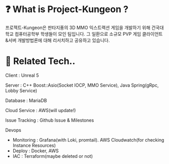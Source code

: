 # ❓ What is Project-Kungeon ?
프로젝트-Kungeon은 판타지풍의 3D MMO 익스트랙션 게임을 개발하기 위해 건국대학교 컴퓨터공학부 학생들이 모인 팀입니다.
그 일환으로 소규모 PVP 게임 클라이언트&서버 개발방법론에 대해 리서치하고 공유하고 있습니다.

# 📗 Related Tech..

Client : Unreal 5

Server : C++ Boost::Asio(Socket IOCP, MMO Service), Java Spring(gRpc, Lobby Service)

Database : MariaDB

Cloud Service : AWS(will update!)

Issue Tracking : Github Issue & Milestones

Devops
 - Monitoring : Grafana(with Loki, promtail). AWS Cloudwatch(for checking Instance Resources)
 - Deploy : Docker, AWS
 - IAC : Terraform(maybe deleted or not)
